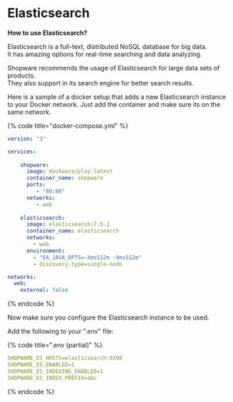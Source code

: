 # Elasticsearch

**How to use Elasticsearch?**

Elasticsearch is a full-text, distributed NoSQL database for big data.  
It has amazing options for real-time searching and data analyzing.  
  
Shopware recommends the usage of Elasticsearch for large data sets of products.  
They also support in its search engine for better search results.  
  
Here is a sample of a docker setup that adds a new Elasticsearch instance to your Docker network. Just add the container and make sure its on the same network.

{% code title="docker-compose.yml" %}
```yaml
version: "3"

services:
        
    shopware:
      image: dockware/play:latest
      container_name: shopware
      ports:
         - "80:80"
      networks:
         - web
      
    elasticsearch:
      image: elasticsearch:7.5.2
      container_name: elasticsearch
      networks:
        - web
      environment:
        - "EA_JAVA_OPTS=-Xms512m -Xms512m"
        - discovery.type=single-node

networks:
  web:
    external: false
```
{% endcode %}

Now make sure you configure the Elasticsearch instance to be used.

Add the following to your ".env" file:

{% code title=".env \(partial\)" %}
```yaml
SHOPWARE_ES_HOSTS=elasticsearch:9200
SHOPWARE_ES_ENABLED=1
SHOPWARE_ES_INDEXING_ENABLED=1
SHOPWARE_ES_INDEX_PREFIX=abc
```
{% endcode %}

